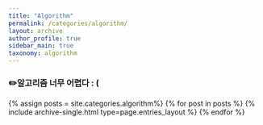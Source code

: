 ```yaml
---
title: "Algorithm"
permalink: /categories/algorithm/
layout: archive
author_profile: true
sidebar_main: true
taxonomy: algorithm
---
```


### ✏️알고리즘 너무 어렵다 : (

{% assign posts = site.categories.algorithm%}
{% for post in posts %} {% include archive-single.html type=page.entries_layout %} {% endfor %}

